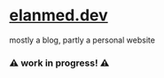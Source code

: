 # [elanmed.dev](https://elanmed.dev)

mostly a blog, partly a personal website

### :warning: work in progress! :warning:

<!--
todo:

- small animations here and there
- group related posts together
- placeholder for profile pic, or compatibility with atropos
- make home full page, more cards
- test coverage
-->
